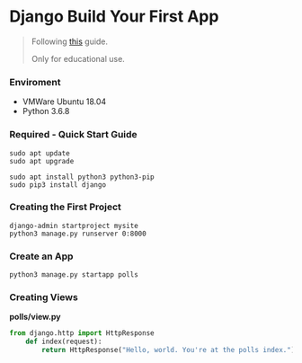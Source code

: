 # Django Build Your First App
> Following [this](https://docs.djangoproject.com/en/2.2/intro/tutorial01/) guide.
>
>Only for educational use.

### Enviroment
- VMWare Ubuntu 18.04
- Python 3.6.8

### Required - Quick Start Guide
`sudo apt update`<br>
`sudo apt upgrade`

`sudo apt install python3 python3-pip`<br>
`sudo pip3 install django`

### Creating the First Project
`django-admin startproject mysite` <br>
`python3 manage.py runserver 0:8000`

### Create an App
`python3 manage.py startapp polls`

### Creating Views
**polls/view.py**<br>
```python
from django.http import HttpResponse
    def index(request):
        return HttpResponse("Hello, world. You're at the polls index.")
```
